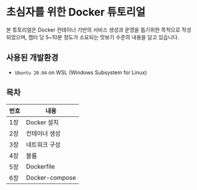 # 초심자를 위한 Docker 튜토리얼

본 튜토리얼은 Docker 컨테이너 기반의 서비스 생성과 운영을 돕기위한 목적으로 작성되었으며, 챕터 당 5~10분 정도가 소요되는 맛보기 수준의 내용을 담고 있습니다.

## 사용된 개발환경

* ``Ubuntu 20.04`` on WSL (Windows Subsystem for Linux)

## 목차

|번호|내용|
|---|---|
|1장|Docker 설치|
|2장|컨테이너 생성|
|3장|네트워크 구성|
|4장|볼륨|
|5장|Dockerfile|
|6장|Docker-compose|
